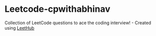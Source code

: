# Leetcode-cpwithabhinav
Collection of LeetCode questions to ace the coding interview! - Created using [LeetHub](https://github.com/QasimWani/LeetHub)
